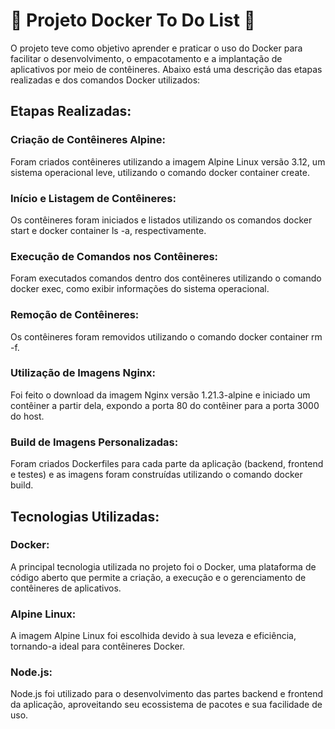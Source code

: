 # :construction: Projeto Docker To Do List :construction:
O projeto teve como objetivo aprender e praticar o uso do Docker para facilitar o desenvolvimento, o empacotamento e a implantação de aplicativos por meio de contêineres. Abaixo está uma descrição das etapas realizadas e dos comandos Docker utilizados:

## Etapas Realizadas:
### Criação de Contêineres Alpine: 
Foram criados contêineres utilizando a imagem Alpine Linux versão 3.12, um sistema operacional leve, utilizando o comando docker container create.

### Início e Listagem de Contêineres: 
Os contêineres foram iniciados e listados utilizando os comandos docker start e docker container ls -a, respectivamente.

### Execução de Comandos nos Contêineres: 
Foram executados comandos dentro dos contêineres utilizando o comando docker exec, como exibir informações do sistema operacional.

### Remoção de Contêineres: 
Os contêineres foram removidos utilizando o comando docker container rm -f.

### Utilização de Imagens Nginx: 
Foi feito o download da imagem Nginx versão 1.21.3-alpine e iniciado um contêiner a partir dela, expondo a porta 80 do contêiner para a porta 3000 do host.

### Build de Imagens Personalizadas: 
Foram criados Dockerfiles para cada parte da aplicação (backend, frontend e testes) e as imagens foram construídas utilizando o comando docker build.

## Tecnologias Utilizadas:
### Docker: 
A principal tecnologia utilizada no projeto foi o Docker, uma plataforma de código aberto que permite a criação, a execução e o gerenciamento de contêineres de aplicativos.

### Alpine Linux: 
A imagem Alpine Linux foi escolhida devido à sua leveza e eficiência, tornando-a ideal para contêineres Docker.

### Node.js: 
Node.js foi utilizado para o desenvolvimento das partes backend e frontend da aplicação, aproveitando seu ecossistema de pacotes e sua facilidade de uso.

